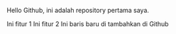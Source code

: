 Hello Github, ini adalah repository pertama saya.

Ini fitur 1
Ini fitur 2
Ini baris baru di tambahkan di Github
